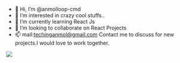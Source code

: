 - 👋 Hi, I’m @anmolloop-cmd
- 👀 I’m interested in crazy cool stuffs..
- 🌱 I’m currently learning React Js
- 💞️ I’m looking to collaborate on React Projects
- 📫 mail:techinganmol@gmail.com
Contact me to discuss for new projects.I would love to work together.
<!---
anmolloop-cmd/anmolloop-cmd is a ✨ special ✨ repository because its `README.md` (this file) appears on your GitHub profile.
You can click the Preview link to take a look at your changes.
--->
<img align="center" src="https://github-readme-stats.vercel.app/api?username=anmolloop-cmd&&show_icons=true&title_color=ffffff&icon_color=bb2acf&text_color=daf7dc&bg_color=151515">
